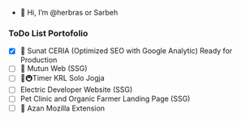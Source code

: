 - 👋 Hi, I’m @herbras or Sarbeh

### ToDo List Portofolio

- [x] 🚀 Sunat CERIA (Optimized SEO with Google Analytic) Ready for Production
- [ ] 📜 Mutun Web (SSG)
- [ ] 🚂🚇Timer KRL Solo Jogja
- [ ] Electric Developer Website (SSG)
- [ ] Pet Clinic and Organic Farmer Landing Page (SSG)
- [ ] 🕌 Azan Mozilla Extension
